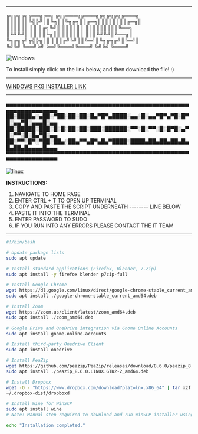 ------------------------------------------------------------------------------------------------------------------------------------

╔╗╔╗╔╗╔══╗╔═╗ ╔╗╔═══╗╔═══╗╔╗╔╗╔╗╔═══╗    
║║║║║║╚╣╠╝║║╚╗║║╚╗╔╗║║╔═╗║║║║║║║║╔═╗║    
║║║║║║ ║║ ║╔╗╚╝║ ║║║║║║ ║║║║║║║║║╚══╗    
║╚╝╚╝║ ║║ ║║╚╗║║ ║║║║║║ ║║║╚╝╚╝║╚══╗║    
╚╗╔╗╔╝╔╣╠╗║║ ║║║╔╝╚╝║║╚═╝║╚╗╔╗╔╝║╚═╝║    
 ╚╝╚╝ ╚══╝╚╝ ╚═╝╚═══╝╚═══╝ ╚╝╚╝ ╚═══╝   

 ![Windows](https://th.bing.com/th/id/OIP.N_VNAacU9Z4J_0e1HB6j5wHaG8?w=193&h=181&c=7&r=0&o=5&dpr=1.1&pid=1.7)


 To Install simply click on the link below, and then download the file! :)

 ----------------------------------------------------------------------------------------------------------------------------------
 
 [WINDOWS PKG INSTALLER LINK](https://drive.google.com/file/d/1yFYLrYrCMae0o60dHrZyzucEgG5Jsqz1/view?usp=sharing)                      

 
-----------------------------------------------------------------------------------------------------------------------------------


▄▄▄▄▄▄▄▄▄▄▄▄▄▄▄▄▄▄▄▄▄▄▄▄▄▄▄▄▄▄▄▄▄▄▄▄▄▄▄▄▄▄▄▄▄▄▄▄▄▄▄▄▄▄▄▄▄▄▄▄▄▄▄▄
██░████▄░▄██░▀██░██░██░█▄▀█▀▄████░▄▄░█░▄▄▀█▀▄▀█░█▀█░▄▄▀█░▄▄▄█░▄▄
██░█████░███░█░█░██░██░███░██████░▀▀░█░▀▀░█░█▀█░▄▀█░▀▀░█░█▄▀█░▄▄
██░▀▀░█▀░▀██░██▄░██▄▀▀▄█▀▄█▄▀████░████▄██▄██▄██▄█▄█▄██▄█▄▄▄▄█▄▄▄
▀▀▀▀▀▀▀▀▀▀▀▀▀▀▀▀▀▀▀▀▀▀▀▀▀▀▀▀▀▀▀▀▀▀▀▀▀▀▀▀▀▀▀▀▀▀▀▀▀▀▀▀▀▀▀▀▀▀▀▀▀▀▀▀

![linux](https://th.bing.com/th/id/OIP.5iEExkJq1RedmgMu7W7TdgHaHa?w=167&h=180&c=7&r=0&o=5&dpr=1.1&pid=1.7)


**INSTRUCTIONS:**

1. NAVIGATE TO HOME PAGE
2. ENTER CTRL + T TO OPEN UP TERMINAL
3. COPY AND PASTE THE SCRIPT UNDERNEATH -------- LINE BELOW
4. PASTE IT INTO THE TERMINAL
5. ENTER PASSWORD TO SUDO 
6. IF YOU RUN INTO ANY ERRORS PLEASE CONTACT THE IT TEAM

-------------------------------------------------------------------------------------------------------------------------------------
```bash
#!/bin/bash

# Update package lists
sudo apt update

# Install standard applications (Firefox, Blender, 7-Zip)
sudo apt install -y firefox blender p7zip-full

# Install Google Chrome
wget https://dl.google.com/linux/direct/google-chrome-stable_current_amd64.deb
sudo apt install ./google-chrome-stable_current_amd64.deb

# Install Zoom
wget https://zoom.us/client/latest/zoom_amd64.deb
sudo apt install ./zoom_amd64.deb

# Google Drive and OneDrive integration via Gnome Online Accounts
sudo apt install gnome-online-accounts

# Install third-party Onedrive Client
sudo apt install onedrive

# Install PeaZip
wget https://github.com/peazip/PeaZip/releases/download/8.6.0/peazip_8.6.0.LINUX.GTK2-2_amd64.deb
sudo apt install ./peazip_8.6.0.LINUX.GTK2-2_amd64.deb

# Install Dropbox
wget -O - "https://www.dropbox.com/download?plat=lnx.x86_64" | tar xzf -
~/.dropbox-dist/dropboxd

# Install Wine for WinSCP
sudo apt install wine
# Note: Manual step required to download and run WinSCP installer using Wine

echo "Installation completed."


